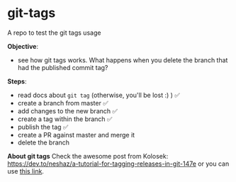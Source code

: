 # git-tags
A repo to test the git tags usage



**Objective**: 
* see how git tags works. What happens when you delete the branch that had the published commit tag?

**Steps**:
* read docs about `git tag` (otherwise, you'll be lost :) ) ✅
* create a branch from master ✅
* add changes to the new branch ✅
* create a tag within the branch ✅
* publish the tag ✅
* create a PR against master and merge it
* delete the branch


**About git tags**
Check the awesome post from Kolosek: https://dev.to/neshaz/a-tutorial-for-tagging-releases-in-git-147e or you can use [this link](about-tags.md).
